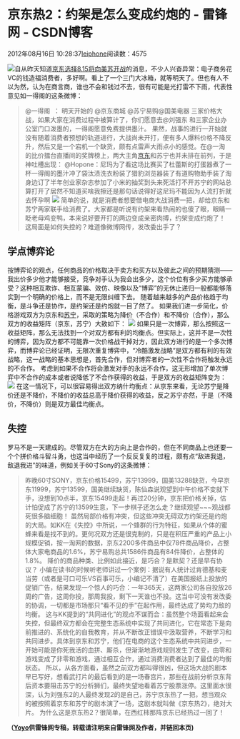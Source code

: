 
# 京东热2：约架是怎么变成约炮的 - 雷锋网 - CSDN博客


2012年08月16日 10:28:37[leiphone](https://me.csdn.net/leiphone)阅读数：4575


![](http://www.leiphone.com/wp-content/uploads/2012/08/1344913436_84936400.jpg)自从昨天知道[京东选择8.15将向美苏开战](http://www.leiphone.com/0814-ms-360buy.html)的消息，不少人兴奋异常：电子商务花VC的钱造福消费者，多好啊。看上了一个三门大冰箱，就等明天了。但也有人不以为然，认为在商言商，谁也不会和钱过不去，很有可能是光打雷不下雨，代表性意见如一得阁的这条微博：
> @一得阁  ： 明天开始的 @京东商城 @苏宁易购@国美电器 三家价格大战，如果大家在消费过程中被算计了，你们愿意去@刘强东 和三家企业办公室门口泼墨的，一得阁愿意免费提供墨汁。
果然，战事的进行一开始就没有随着消费者预想的轨道进行，大战尚未开打，便有多人爆料价格不降反升，然后又是一个宕机一个缺货，颇有点雷声大雨点小的感觉。在@一淘 的比价擂台直播间的奖牌榜上，两大主角[京东](http://leiphone.com/tag/%E4%BA%AC%E4%B8%9C)和苏宁也并未排在前列，于是神吐槽出现：
> @Hopone：尼玛为了看这场比赛买了杜蕾斯的打蛋器煮了一杯一得阁的墨汁冲了袋汰渍洗衣粉装了猎豹浏览器装了有道购物助手装了淘身边订了半年创业家杂志参加了小米的抽奖到头来死活打不开苏宁的网站总算打开了居然不知道买啥我擦还是那句话说得好这尼玛不能因为人流打折就去怀孕啊
![](http://www.leiphone.com/wp-content/uploads/2012/08/jiongd.jpg)
简单的说，就是消费者想要借电商大战消费一把，却给京东和苏宁两家联手给消费了。大家都是听说有约架来看热闹的也傻了眼，眼睛一眨老母鸡变鸭，本来说好要开打的两边变成亲密肉搏，约架变成约炮了！
这局面是如何失控的？难道像微博网传，发改委出手了？

## 学点博弈论
按博弈论的观点，任何商品的价格取决于卖方和买方以及彼此之间的预期猜测——我出价多少他才能够接受，竞争对手认为我会出多少，这个价位有多少买方能够承受？这种相互欺诈、相互蒙骗、效仿、映像以及“博弈”的无休止递归一般都能够落实到一个明确的价格上，而不是无限纠缠下去。 随着越来越多的产品价格趋于均衡，是斗争还是协作，是约架还是约炮就一目了然了。
如果我们进一步简化，价格游戏双方为京东和[苏宁](http://leiphone.com/tag/%E8%8B%8F%E5%AE%81)，采取的策略为降价（不合作）和不降价（合作），那么双方的收益矩阵（京东，苏宁）大致如下：
![](http://www.leiphone.com/wp-content/uploads/2012/08/shouyi.jpg)
如果只是一次博弈，那么按照这一收益矩阵，那么无法找到一个对双方都有利的均衡点。但实际上，这并不是一次性的博弈，因为双方都不可能靠一次价格战干掉对方，因此双方进行的是一个多次博弈，而博弈论已经证明，无限次重复博弈中，“冷酷激发战略”是双方都有利的有效战略，这一战略的基本思想是，首先合作，但对博弈者的一次性不合作将触发永远的不合作。
考虑到如果不合作将会激发对手的永远不合作，这无形增加了单次博弈中不合作的成本或者说降低了不合作获得的收益，于是双方的收益矩阵变为：
![](http://www.leiphone.com/wp-content/uploads/2012/08/shouyi2.jpg)
在这一情况下，可以很容易得出双方纳什均衡点：从京东来看，无论苏宁是降价还是不降价，不降价的收益总高于降价获得的收益，反之苏宁亦然，于是（不降价，不降价）则是双方最佳均衡点。

## 失控
罗马不是一天建成的。尽管双方在大的方向上是合作的，但在不同商品上也还要一个个拼价格斗智斗勇，也这当中经历了一个反反复复的过程，颇有点“敌进我退，敌退我进”的味道，例如关于60寸Sony的这条微博：
> 昨晚60寸SONY，京东价格15499，苏宁13999，国美13288缺货，今早京东11999，苏宁13599，国美继续缺货，陈仙森说观望到中午价格不变就下手，没想到10点半，京东15499走起！再过20分钟，京东把价格关掉，估计怕促成了苏宁的13599生意，下一步棋子还怎么走？继续观望~~~观战都死很多脑细胞！
虽然局部价格有冲突，但这些冲突无碍双方约架还是约炮的大局。如KK在《失控》中所说，一个蜂群的行为特征，如果从个体的蜜蜂来看是找不到的。更何况双方还是很克制的，只是在积压严重的产品上小规模促销，按一淘网的数据，京东2200多件商品中仅78件商品降价，占整体大家电商品的1.6%，苏宁易购总共1586件商品有84件降价，占整体的1.8%。
降价的商品种类、比例如此接近，是巧合？是默契？还是早有协议？
小编在读书的时候听老师讲过一个案例：据说有人统计过肯德基和麦当劳（或者是可口可乐VS百事可乐，小编记不清了）在美国报纸上投放的促销广告，结果发现一个惊人的巧合：一年365天，这两家公司各自投放26周的广告，这周你投，那周我投，剩下一天谁也不投。这当中可没有发改委的协调，一切都是市场那只“看不见的手”在起作用，最终达成了势均力敌的均衡。
这与KK提到的“共同进化”的观点不谋而合：虽然整个场面看起来会失控，但最终双方都会在完整生态系统中实现了共同进化，它在常态下是向前推进的、系统化的自我教育，并从不断改正错误中汲取营养，不断学习和共同进步。具体到京东和苏宁，他们在电商的这个生态系统中共同进步，一开始可能是你死我活的血拼、厮杀，但渐渐地游戏规则发生了改变，由零和游戏变成了非零和游戏，通过相互合作，通过消费消费者达到了最佳的均衡状态。
所以，从各方面看，虽然之前双方都叫得很凶，但这场大战的剧本早已写好，想看武打片的最后看到的是一场春宫片，那些在战前分析京东背后资本要阻击苏宁的分析狮们，最终失望地看着苏宁股票涨停。这里面水很深，认为刘强东2的人最终发现2的是自己，苏宁京东热了一把，想当观众的被按照着京东和苏宁的剧本演了一场，这剧本就叫做《京东热2》，绝对大片。
为什么这是京东热2？很简单，在西红柿那阵京东已经热过一回了！

**（****[Yoyo](http://www.leiphone.com/author/yoyo)****供****雷锋网****专稿，转载请注明来自雷锋网及作者，并链回本页)**

